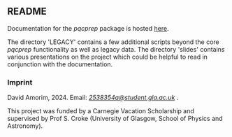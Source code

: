 ## README

Documentation for the *pqcprep* package is hosted [here](https://david-f-amorim.github.io/PQC_function_evaluation/pqcprep.html). 

The directory 'LEGACY' contains a few additional scripts beyond the core *pqcprep* functionality as well as legacy data. The directory 
'slides' contains various presentations on the project which could be helpful to read in conjunction with the documentation. 

### Imprint 

David Amorim, 2024. Email: [*2538354a@student.gla.ac.uk*](mailto:2538354a@student.gla.ac.uk) .


This project was funded by a Carnegie Vacation Scholarship and supervised by Prof S. Croke (University of Glasgow, School of Physics and Astronomy). 

